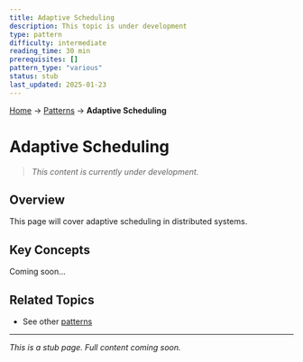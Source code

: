 ```yaml
---
title: Adaptive Scheduling
description: This topic is under development
type: pattern
difficulty: intermediate
reading_time: 30 min
prerequisites: []
pattern_type: "various"
status: stub
last_updated: 2025-01-23
---
```


<!-- Navigation -->
[Home](../introduction/index.md) → [Patterns](index.md) → **Adaptive Scheduling**

# Adaptive Scheduling

> *This content is currently under development.*

## Overview

This page will cover adaptive scheduling in distributed systems.

## Key Concepts

Coming soon...

## Related Topics

- See other [patterns](index.md)

---

*This is a stub page. Full content coming soon.*
